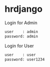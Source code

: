 # hrdjango


Login for Admin
```sh
user    : admin
password: admin
```

Login for User
```sh
user    : user
password: user1234
```
